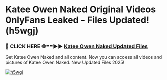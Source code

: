 # Katee Owen Naked Original Videos 0nlyFans Leaked - Files Updated! (h5wgj)

<h3>🔴 CLICK HERE 🌐==►► <a href="https://tinyurl.com/yckcrads" rel="nofollow">Katee Owen Naked Updated Files</a></h3>

Get Katee Owen Naked and all content. Now you can access all videos and pictures of Katee Owen Naked. New Updated Files 2025!

[![h5wgj](https://i.imgur.com/hpKpOFt.gif)](https://tinyurl.com/yckcrads)
